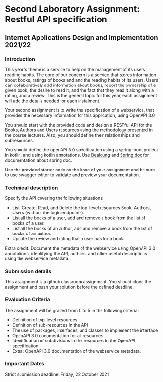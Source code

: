 # Second Laboratory Assignment: Restful API specification
## Internet Applications Design and Implementation 2021/22 

### Introduction

This year's theme is a service to help on the management of its users reading habits. The core of our concern is a service that stores information about books, ratings of books and and the reading habits of its users. Users can collaboratively add information about books, report the ownership of a given book, the desire to read it, and the fact that they read it along with a rating, and a review. This is the general topic for this year, each assignment will add the details needed for each instalment.

Your second assignment is to write the specification of a webservice, that provides the necessary information for this application, using OpenAPI 3.0 

You should start with the provided code and design a RESTful API for the Books, Authors and Users resources using the methodology presented in the course lectures. Also, you should define their relationships and subresources.

You should define the openAPI 3.0 specification using a spring-boot project in kotlin, and using kotlin annotations. Use [Bealdung](https://www.baeldung.com/spring-rest-openapi-documentation) and [Spring doc](https://springdoc.org/) for documentation about spring doc.

Use the provided starter code as the base of your assignment and be sure to use swagger editor to validate and preview your documentation. 

### Technical description

Specify the API covering the following situations:

* List, Create, Read, and Delete the top-level resources Book, Authors, Users (without the login endpoints). 
* List all the books of a user, add and remove a book from the list of books of a user. 
* List all the books of an author, add and remove a book from the list of books of an author.
* Update the review and rating that a user has for a book.

Extra credit: Document the metadata of the webservice using OpenAPI 3.0 annotations, identifying the API, authors, and other useful descriptions using the webservice metadata.

### Submission details

This assignment is a github classroom assignment. You should clone the assignment and push your solution before the defined deadline.

### Evaluation Criteria

The assignment will be graded from 0 to 5 in the following criteria:

* Definition of top-level resources 
* Definition of sub-resources in the API
* The use of packages, interfaces, and classes to implement the interface
* OpenAPI 3.0 documentation for all resources
* Identification of subdivisions in the resources in the OpenAPI specification.
* Extra: OpenAPI 3.0 documentation of the webservice metadata.

### Important Dates

Strict submission deadline: Friday, 22 October 2021

